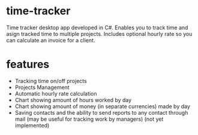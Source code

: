 # time-tracker
Time tracker desktop app developed in C#. Enables you to track time and asign tracked time to multiple projects. Includes optional hourly rate so you can calculate an invoice for a client.

# features
- Tracking time on/off projects
- Projects Management
- Automatic hourly rate calculation
- Chart showing amount of hours worked by day
- Chart showing amount of money (in separate currencies) made by day
- Saving contacts and the ability to send reports to any contact through mail (may be useful for tracking work by managers) (not yet implemented)
